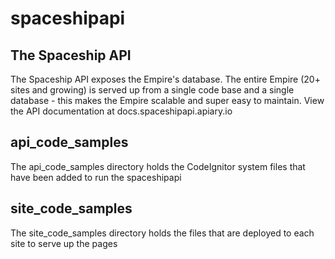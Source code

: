 spaceshipapi
============

The Spaceship API
---
The Spaceship API exposes the Empire's database. The entire Empire (20+ sites 
and growing) is served up from a single code base and a single database - this 
makes the Empire scalable and super easy to maintain. View the API 
documentation at docs.spaceshipapi.apiary.io


api_code_samples 
--

The api_code_samples directory holds the CodeIgnitor system files that have 
been added to run the spaceshipapi 

site_code_samples
--

The site_code_samples directory holds the files that are deployed to each
site to serve up the pages


